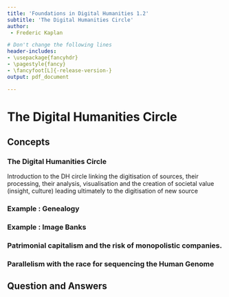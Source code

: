 ```yaml
---
title: 'Foundations in Digital Humanities 1.2'
subtitle: 'The Digital Humanities Circle'
author:
 - Frederic Kaplan

# Don't change the following lines
header-includes:
- \usepackage{fancyhdr}
- \pagestyle{fancy}
- \fancyfoot[L]{-release-version-}
output: pdf_document

---
```


# The Digital Humanities Circle

## Concepts

### The Digital Humanities Circle

Introduction to the DH circle linking the digitisation of sources, their processing, their analysis, visualisation and the creation of societal value (insight, culture) leading ultimately to the digitisation of new source

### Example : Genealogy

### Example : Image Banks

### Patrimonial capitalism and the risk of monopolistic companies. 

### Parallelism with the race for sequencing the Human Genome

## Question and Answers 



